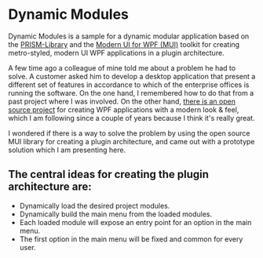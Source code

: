 # Dynamic Modules
Dynamic Modules is a sample for a dynamic modular application based on the [PRISM-Library](https://github.com/PrismLibrary/Prism) and the [Modern UI for WPF (MUI)](https://github.com/firstfloorsoftware/mui) toolkit for creating metro-styled, modern UI WPF applications in a plugin architecture.

A few time ago a colleague of mine told me about a problem he had to solve. A customer asked him to develop a desktop application that present a different set of features in accordance to which of the enterprise offices is running the software. On the one hand, I remembered how to do that from a past project where I was involved. On the other hand, [there is an open source project](https://github.com/firstfloorsoftware/mui) for creating WPF applications with a modern look & feel, which I am following since a couple of years because I think it's really great.

I wondered if there is a way to solve the problem by using the open source MUI library for creating a plugin architecture, and came out with a prototype solution which I am presenting here.

## The central ideas for creating the plugin architecture are:
  * Dynamically load the desired project modules.
  * Dynamically build the main menu from the loaded modules.
  * Each loaded module will expose an entry point for an option in the main menu.
  * The first option in the main menu will be fixed and common for every user.
